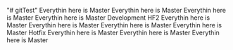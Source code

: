"# gitTest" 
Everythin here is Master
Everythin here is Master
Everythin here is Master
Everythin here is Master
Development
HF2
Everythin here is Master
Everythin here is Master
Everythin here is Master
Everythin here is Master
Hotfix
Everythin here is Master
Everythin here is Master
Everythin here is Master